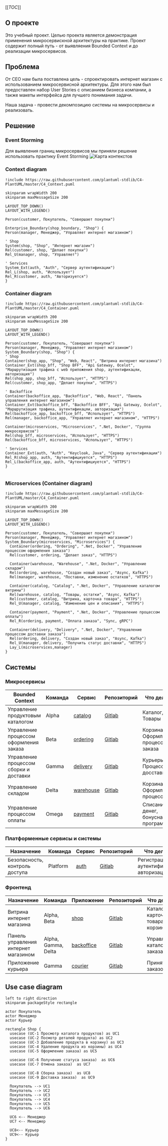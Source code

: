 [[_TOC_]]

## О проекте
Это учебный проект.
Целью проекта является демонстрация применения микросервискной архитектуры на практике.
Проект содержит полный путь - от выявляения Bounded Context и до реализации микросервисов.

## Проблема
От CEO нам была поставлена цель - спроектировать интернет магазин с использованием микросервисной архитектуры.
Для этого нам был предоставлен набор User Stories с описанием бизнеса компании, а также макеты интерфейса для лучшего понимания задачи.

Наша задача - провести декомпозицию системы на микросервисы и реализовать.

## Решение

### Event Storming
Для выявления границ микросервисов мы приняли решение использовать практику Event Storming
![Карта контекстов](img/es.jpg)

### Context diagram
```plantuml
!include https://raw.githubusercontent.com/plantuml-stdlib/C4-PlantUML/master/C4_Context.puml

skinparam wrapWidth 200
skinparam maxMessageSize 200

LAYOUT_TOP_DOWN()
LAYOUT_WITH_LEGEND()

Person(customer, Покупатель, "Совершает покупки")

Enterprise_Boundary(shop_boundary, "Shop") {
Person(manager, Менеджер, "Управляет интернет магазином")

' Shop
System(shop, "Shop", "Интернет магазин")
Rel(customer, shop, "Делает покупки")
Rel_U(manager, shop, "Управляет")

' Services
System_Ext(auth, "Auth", "Сервер аутентификации")
Rel_L(shop, auth, "Использует")
Rel_R(customer, auth, "Авторизуется")
}
```

### Container diagram
```plantuml
!include https://raw.githubusercontent.com/plantuml-stdlib/C4-PlantUML/master/C4_Container.puml

skinparam wrapWidth 200
skinparam maxMessageSize 200

LAYOUT_TOP_DOWN()
LAYOUT_WITH_LEGEND()

Person(customer, Покупатель, "Совершает покупки")
Person(manager, Менеджер, "Управляет интернет магазином")
System_Boundary(shop, "Shop") {
' Shop
Container(shop_app, "Shop", "Web, React", "Витрина интернет магазина")
Container_Ext(shop_bff, "Shop BFF", "Api Gateway, Ocelot", "Маршрутизация трафика c web приложения shop, аутентификацяи, авторизация")
Rel(shop_app, shop_bff, "Использует", "HTTPS")
Rel(customer, shop_app, "Делает покупки", "HTTPS")

' Backoffice
Container(backoffice_app, "Backoffice", "Web, React", "Панель управления интернет магазином")  
Container_Ext(backoffice_bff, "Backoffice BFF", "Api Gateway, Ocelot", "Маршрутизация трафика, аутентификацяи, авторизация")
Rel(backoffice_app, backoffice_bff, "Использует", "HTTPS")
Rel(manager, backoffice_app, "Управляет интернет магазином", "HTTPS")

Container(microservices, "Microservices", ".Net, Docker", "Группа микросервисов")
Rel(shop_bff, microservices, "Использует", "HTTPS")
Rel(backoffice_bff, microservices, "Использует", "HTTPS")

' Services
Container_Ext(auth, "Auth", "Keycloak, Java", "Сервер аутентификации")
Rel_R(shop_app, auth, "Аутентифициуется", "HTTPS")
Rel_L(backoffice_app, auth, "Аутентифициуется", "HTTPS")
}


```

### Microservices (Container diagram)
```plantuml
!include https://raw.githubusercontent.com/plantuml-stdlib/C4-PlantUML/master/C4_Container.puml

skinparam wrapWidth 200
skinparam maxMessageSize 200

LAYOUT_TOP_DOWN()
LAYOUT_WITH_LEGEND()

Person(customer, Покупатель, "Совершает покупки")
Person(manager, Менеджер, "Управляет интернет магазином")
System_Boundary(microservices, "Microservices") {
  Container(ordering, "Ordering", ".Net, Docker", "Управление процессом оформления заказа")
  Rel(customer, ordering, "Делает заказ", "HTTPS")  

  Container(warehouse, "Warehouse", ".Net, Docker", "Управление складом")
  Rel(ordering, warehouse, "Cоздан новый заказ", "Async, Kafka")
  Rel(manager, warehouse, "Поставки, изменение остатков", "HTTPS")

  Container(catalog, "Catalog", ".Net, Docker", "Управление каталогом витрины")
  Rel(warehouse, catalog, "Товары, остатки", "Async, Kafka")
  Rel(customer, catalog, "Витрина, карточка товара", "HTTPS")
  Rel_U(manager, catalog, "Изменение цен и описания", "HTTPS")

  Container(payment, "Payment", ".Net, Docker", "Управление процессом оплаты")
  Rel_R(ordering, payment, "Оплата заказа", "Sync, gRPC")

  Container(delivery, "Delivery", ".Net, Docker", "Управление процессом доставки заказа")
  Rel(ordering, delivery, "Cоздан новый заказ", "Async, Kafka")
  Rel_U(manager, delivery, "Получить статус доставки", "HTTPS")
  Lay_L(microservices,manager)
}
```
## Системы
### Микросервисы
| Bounded Context                           | Команда       | Сервис                            | Репозиторий                                                              | Что делает                                |
| -----------                               | -----------   | -----------                       | -----------                                                              | ----------                                |
| Управление продуктовым каталогом          | Alpha         | [catalog](services/catalog)       |[Gitlab](https://gitlab.com/microarch-ru/minimarket-csharp/catalog)       | Каталог, Товары                           |
| Управление процессом оформления заказа    | Beta          | [ordering](services/ordering)      |[Gitlab](https://gitlab.com/microarch-ru/minimarket-csharp/ordering)      | Корзина, Оформление, процессинг заказа    |
| Управление процессом сборки и доставки    | Gamma         | [delivery](services/delivery)     |[Gitlab](https://gitlab.com/microarch-ru/minimarket-csharp/delivery)      | Курьеры, Процесс досставки                |
| Управление складом                        | Delta         | [warehouse](services/warehouse)   |[Gitlab](https://gitlab.com/microarch-ru/minimarket-csharp/warehouse)     | Корзина, Оформление, процессинг           |
| Управление процессом оплаты               | Omega         | [payment](services/payment)       |[Gitlab](https://gitlab.com/microarch-ru/minimarket-csharp/payment)       | Списание денег, бонусная программа        |


### Платформенные сервисы и системы
| Назначение                                | Команда       | Сервис                            | Репозиторий                                                              | Что делает                                |
| -----------                               | -----------   | -----------                       | ----------                                                               | ----------                                |
| Безопасность, контроль доступа            | Platform      | [auth](services/auth)             |[Gitlab](https://gitlab.com/microarch-ru/minimarket-csharp/auth)          | Регистрация, аутентификация, авторизация  |


### Фронтенд
| Назначение                                | Команда             | Приложение                            | Репозиторий                                                                           | Что делает                            |
| -----------                               | -----------         | -----------                           | -----------                                                                           | ----------                            |
| Витрина интернет магазина                 | Alpha, Beta         | [shop](front-end/shop)                |[Gitlab](https://gitlab.com/microarch-ru/minimarket-csharp/front-end/shop)             | Каталог, карточка товара, корзина     |
| Панель управления интернет магазином      | Alpha, Gamma, Delta  | [backoffice](front-end/backoffice)    |[Gitlab](https://gitlab.com/microarch-ru/minimarket-csharp/front-end/backoffice)       | Управление каталогом, заказами        |
| Приложение курьера                        | Gamma               | [courier](front-end/courier)          |[Gitlab](https://gitlab.com/microarch-ru/minimarket-csharp/front-end/courier)          | Принятие заказов                      |

## Use case diagram
```plantuml
left to right direction
skinparam packageStyle rectangle

actor Покупатель
actor Менеджер
actor Курьер

rectangle Shop {
  usecase (UC-1 Просмотр каталога продуктов) as UC1
  usecase (UC-2 Посмотр деталей продукта) as UC2
  usecase (UC-3 Добавление продукта в корзину) as UC3
  usecase (UC-4 Удаление продукта из корзины) as UC4
  usecase (UC-5 Оформление заказа) as UC5
  
  usecase (UC-6 Получение статуса заказа)  as UC6
  usecase (UC-7 Отмена заказа)  as UC7

  usecase (UC-8 Сборка заказа)  as UC8
  usecase (UC-9 Доставка заказа)  as UC9

  Покупатель --> UC1
  Покупатель --> UC2
  Покупатель --> UC3
  Покупатель --> UC4
  Покупатель --> UC5
  Покупатель --> UC6

  UC6 <-- Менеджер
  UC7 <-- Менеджер

  UC8<-- Курьер  
  UC9<-- Курьер
}
```

<!-- - [UC-1](/use-cases/1-viewing-product-catalog.md) Просмотреть каталог продуктов.
- [UC-2](use-cases/2-viewing-product-details.md) Посмотреть детали продукта.
- [UC-3](use-cases/3-adding-product-to-the-cart.md) Добавить продукт в корзину.
- [UC-4](use-cases/4-remove-product-from-shopping-cart.md) Удалить продукт из корзины.
- [UC-5](use-cases/5-make-order.md) Оформить заказ.
- [UC-6](use-cases/6-get-order-status.md) Посмотреть статус заказа.
- [UC-7](use-cases/7-order-cancellation.md) Отменить заказ.
- [UC-8](use-cases/8-order-assembly.md) Собрать заказ.
- [UC-9](use-cases/9-order-delivery.md) Доставить заказ. -->

